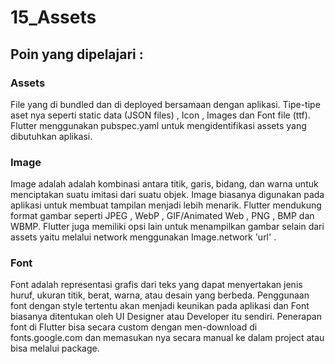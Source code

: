 # 15_Assets

## Poin yang dipelajari :

### Assets
File yang di bundled dan di deployed bersamaan dengan aplikasi. Tipe-tipe aset nya seperti static data (JSON files) , Icon , Images dan Font file (ttf). Flutter menggunakan pubspec.yaml untuk mengidentifikasi assets yang dibutuhkan aplikasi.

### Image 
Image adalah adalah kombinasi antara titik, garis, bidang, dan warna untuk menciptakan suatu imitasi dari suatu objek. Image biasanya digunakan pada aplikasi untuk membuat tampilan menjadi lebih menarik. Flutter mendukung format gambar seperti JPEG , WebP , GIF/Animated Web , PNG , BMP dan WBMP. Flutter juga memiliki opsi lain untuk menampilkan gambar selain dari assets yaitu melalui network menggunakan Image.network 'url' .

### Font 
Font adalah representasi grafis dari teks yang dapat menyertakan jenis huruf, ukuran titik, berat, warna, atau desain yang berbeda. Penggunaan font dengan style tertentu akan menjadi keunikan pada aplikasi dan Font biasanya ditentukan oleh UI Designer atau Developer itu sendiri. Penerapan font di Flutter bisa secara custom dengan men-download di fonts.google.com dan memasukan nya secara manual ke dalam project atau bisa melalui package.